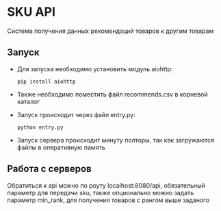 # SKU API

Система получения данных рекомендаций товаров к другим товарам

## Запуск

- Для запуска необходимо установить модуль aiohttp:

    ```shell
    pip install aiohttp
    ```

- Также необходимо поместить файл recommends.csv в корневой каталог

- Запуск происходит через файл entry.py:

    ```shell
    python entry.py
    ```
- Запуск сервера происходит минуту полторы, так как загружаются файлы в оперативную память


## Работа с серверов

Обратиться к api можно по роуту localhost:8080/api, обязательный параметр для передачи sku, также опционально можно задать
параметр min_rank, для получения товаров с рангом выше заданого